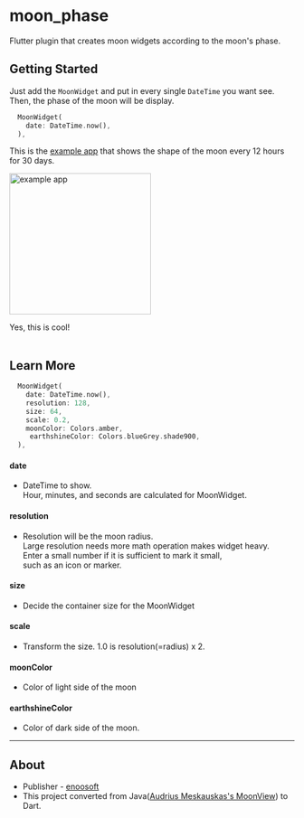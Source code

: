 # moon_phase

Flutter plugin that creates moon widgets according to the moon's phase.

## Getting Started

Just add the `MoonWidget` and put in every single `DateTime` you want see. Then, the phase of the moon will be display.

```dart
  MoonWidget(
    date: DateTime.now(),
  ),
```

This is the [example app](https://pub.dev/packages/moon_phase/example) that shows the shape of the moon every 12 hours for 30 days.

<img src="https://user-images.githubusercontent.com/68217334/136544208-f1c8b8bb-bd64-4225-8157-c6eae9a63e56.png" alt="example app" width="250"/>


Yes, this is cool!    
<br>
    
## Learn More

```dart
  MoonWidget(
    date: DateTime.now(),
    resolution: 128,
    size: 64,
    scale: 0.2,
    moonColor: Colors.amber,
     earthshineColor: Colors.blueGrey.shade900,
  ),
```   
#### **date**
- DateTime to show.   
   Hour, minutes, and seconds are calculated for MoonWidget.  

#### **resolution**
- Resolution will be the moon radius.   
Large resolution needs more math operation makes widget heavy.   
Enter a small number if it is sufficient to mark it small,   
such as an icon or marker.   

#### **size**
- Decide the container size for the MoonWidget

#### **scale**
- Transform the size. 1.0 is resolution(=radius) x 2.   
#### **moonColor**
- Color of light side of the moon

#### **earthshineColor**
- Color of dark side of the moon.   

---
## About

- Publisher - [enoosoft](https://github.com/enoosoft)   
- This project converted from Java([Audrius Meskauskas's MoonView](https://github.com/andviane/moon.git)) to Dart.